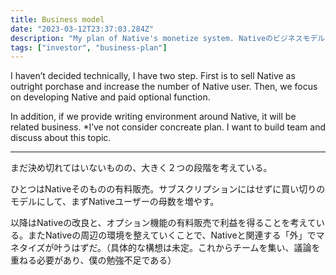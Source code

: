 ```yaml
---
title: Business model
date: "2023-03-12T23:37:03.284Z"
description: "My plan of Native's monetize system. Nativeのビジネスモデルについて現在の考えを述べます。"
tags: ["investor", "business-plan"]
---
```


I haven’t decided technically, I have two step. First is to sell Native as outright porchase and increase the number of Native user. Then, we focus on developing Native and paid optional function.

In addition, if we provide writing environment around Native, it will be related business. *I’ve not consider concreate plan. I want to build team and discuss about this topic.

---

まだ決め切れてはいないものの、大きく２つの段階を考えている。

ひとつはNativeそのものの有料販売。サブスクリプションにはせずに買い切りのモデルにして、まずNativeユーザーの母数を増やす。

以降はNativeの改良と、オプション機能の有料販売で利益を得ることを考えている。またNativeの周辺の環境を整えていくことで、Nativeと関連する「外」でマネタイズが叶うはずだ。（具体的な構想は未定。これからチームを集い、議論を重ねる必要があり、僕の勉強不足である）
